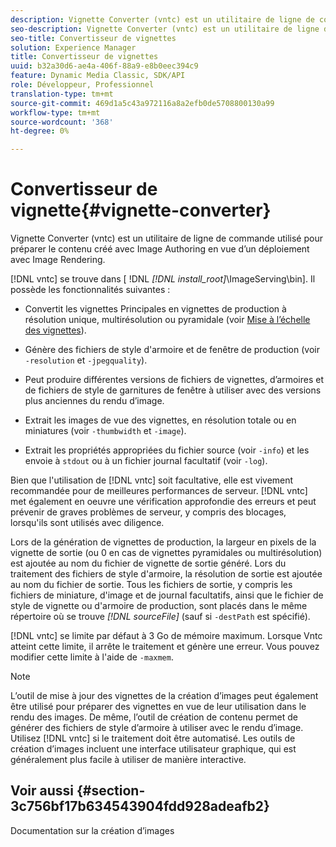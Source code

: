 ```yaml
---
description: Vignette Converter (vntc) est un utilitaire de ligne de commande utilisé pour préparer le contenu créé avec Image Authoring en vue d’un déploiement avec Image Rendering.
seo-description: Vignette Converter (vntc) est un utilitaire de ligne de commande utilisé pour préparer le contenu créé avec Image Authoring en vue d’un déploiement avec Image Rendering.
seo-title: Convertisseur de vignettes
solution: Experience Manager
title: Convertisseur de vignettes
uuid: b32a30d6-ae4a-406f-88a9-e8b0eec394c9
feature: Dynamic Media Classic, SDK/API
role: Développeur, Professionnel
translation-type: tm+mt
source-git-commit: 469d1a5c43a972116a8a2efb0de5708800130a99
workflow-type: tm+mt
source-wordcount: '368'
ht-degree: 0%

---
```



# Convertisseur de vignette{#vignette-converter}

Vignette Converter (vntc) est un utilitaire de ligne de commande utilisé pour préparer le contenu créé avec Image Authoring en vue d’un déploiement avec Image Rendering.

[!DNL vntc] se trouve dans [ !DNL  *[!DNL install_root]*\ImageServing\bin]. Il possède les fonctionnalités suivantes :

* Convertit les vignettes Principales en vignettes de production à résolution unique, multirésolution ou pyramidale (voir [Mise à l’échelle des vignettes](../../../../ir-api/vntc/utilities/c-ir-vignette-converter-vntc/c-ir-vignette-scaling.md#concept-e373a29c2f954df98d704c7723804585)).
* Génère des fichiers de style d&#39;armoire et de fenêtre de production (voir `-resolution` et `-jpegquality`).

* Peut produire différentes versions de fichiers de vignettes, d’armoires et de fichiers de style de garnitures de fenêtre à utiliser avec des versions plus anciennes du rendu d’image.
* Extrait les images de vue des vignettes, en résolution totale ou en miniatures (voir `-thumbwidth` et `-image`).
* Extrait les propriétés appropriées du fichier source (voir `-info`) et les envoie à `stdout` ou à un fichier journal facultatif (voir `-log`).

Bien que l&#39;utilisation de [!DNL vntc] soit facultative, elle est vivement recommandée pour de meilleures performances de serveur. [!DNL vntc] met également en oeuvre une vérification approfondie des erreurs et peut prévenir de graves problèmes de serveur, y compris des blocages, lorsqu&#39;ils sont utilisés avec diligence.

Lors de la génération de vignettes de production, la largeur en pixels de la vignette de sortie (ou 0 en cas de vignettes pyramidales ou multirésolution) est ajoutée au nom du fichier de vignette de sortie généré. Lors du traitement des fichiers de style d&#39;armoire, la résolution de sortie est ajoutée au nom du fichier de sortie. Tous les fichiers de sortie, y compris les fichiers de miniature, d&#39;image et de journal facultatifs, ainsi que le fichier de style de vignette ou d&#39;armoire de production, sont placés dans le même répertoire où se trouve *[!DNL sourceFile]* (sauf si `-destPath` est spécifié).

[!DNL vntc] se limite par défaut à 3 Go de mémoire maximum. Lorsque Vntc atteint cette limite, il arrête le traitement et génère une erreur. Vous pouvez modifier cette limite à l&#39;aide de `-maxmem`.

>[!NOTE]
>
>L’outil de mise à jour des vignettes de la création d’images peut également être utilisé pour préparer des vignettes en vue de leur utilisation dans le rendu des images. De même, l’outil de création de contenu permet de générer des fichiers de style d’armoire à utiliser avec le rendu d’image. Utilisez [!DNL vntc] si le traitement doit être automatisé. Les outils de création d’images incluent une interface utilisateur graphique, qui est généralement plus facile à utiliser de manière interactive.

## Voir aussi {#section-3c756bf17b634543904fdd928adeafb2}

Documentation sur la création d’images
